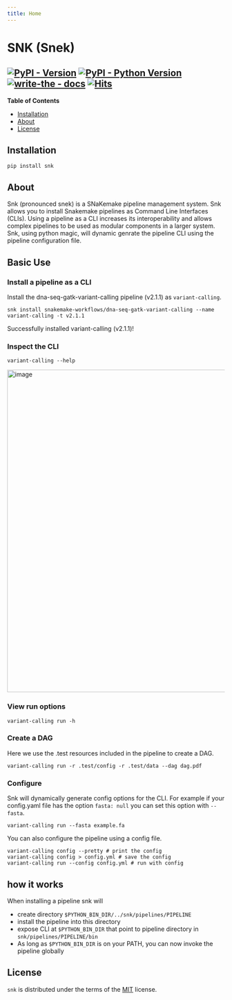 ```yaml
---
title: Home
---
```

# SNK (Snek)

[![PyPI - Version](https://img.shields.io/pypi/v/snk.svg)](https://pypi.org/project/snk)
[![PyPI - Python Version](https://img.shields.io/pypi/pyversions/snk.svg)](https://pypi.org/project/snk)
[![write-the - docs](https://badgen.net/badge/write-the/docs/blue?icon=https://raw.githubusercontent.com/Wytamma/write-the/master/images/write-the-icon.svg)](https://write-the.wytamma.com/)
[![Hits](https://hits.seeyoufarm.com/api/count/incr/badge.svg?url=https%3A%2F%2Fgithub.com%2FWytamma%2Fsnk&count_bg=%2379C83D&title_bg=%23555555&icon=&icon_color=%23E7E7E7&title=hits&edge_flat=false)](https://github.com/Wytamma/snk)
-----

**Table of Contents**

- [Installation](#installation)
- [About](#about)
- [License](#license)

## Installation

```console
pip install snk
```

## About

Snk (pronounced snek) is a SNaKemake pipeline management system. Snk allows you to install Snakemake pipelines as Command Line Interfaces (CLIs). Using a pipeline as a CLI increases its interoperability and allows complex pipelines to be used as modular components in a larger system. Snk, using python magic, will dynamic genrate the pipeline CLI using the pipeline configuration file.

## Basic Use

### Install a pipeline as a CLI

Install the dna-seq-gatk-variant-calling pipeline (v2.1.1) as `variant-calling`.

```
snk install snakemake-workflows/dna-seq-gatk-variant-calling --name variant-calling -t v2.1.1
```
Successfully installed variant-calling (v2.1.1)!

### Inspect the CLI   

```
variant-calling --help
```
<img width="747" alt="image" src="https://user-images.githubusercontent.com/13726005/213120475-a025e741-c9be-4aaa-ae62-37ed6c39b698.png">

### View run options

```
variant-calling run -h
```

### Create a DAG

Here we use the .test resources included in the pipeline to create a DAG.

```
variant-calling run -r .test/config -r .test/data --dag dag.pdf
```

### Configure 

Snk will dynamically generate config options for the CLI. For example if your config.yaml file has the option `fasta: null` you can set this option with `--fasta`.

```
variant-calling run --fasta example.fa
```

You can also configure the pipeline using a config file. 

```
variant-calling config --pretty # print the config 
variant-calling config > config.yml # save the config 
variant-calling run --config config.yml # run with config 
```

## how it works

When installing a pipeline snk will

- create directory `$PYTHON_BIN_DIR/../snk/pipelines/PIPELINE`
- install the pipeline into this directory
- expose CLI at `$PYTHON_BIN_DIR` that point to pipeline directory in `snk/pipelines/PIPELINE/bin`
- As long as `$PYTHON_BIN_DIR` is on your PATH, you can now invoke the pipeline globally


## License

`snk` is distributed under the terms of the [MIT](https://spdx.org/licenses/MIT.html) license.
